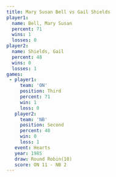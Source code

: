 ```yaml
---
title: Mary Susan Bell vs Gail Shields
player1:                
  name: Bell, Mary Susan
  percent: 71           
  wins: 1               
  losses: 0             
player2:                
  name: Shields, Gail   
  percent: 48           
  wins: 0               
  losses: 1             
games:
 - player1:         
     team: 'ON'     
     position: Third
     percent: 71    
     win: 1         
     loss: 0        
   player2:          
     team: 'NB'      
     position: Second
     percent: 48     
     win: 0          
     loss: 1         
   event: Hearts        
   year: 1985           
   draw: Round Robin(10)
   score: ON 11 - NB 2  
---
```


